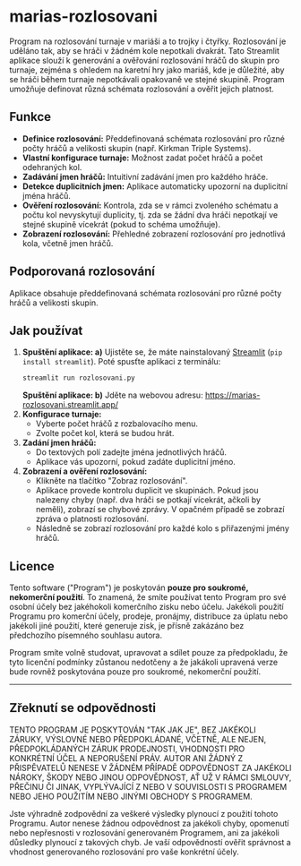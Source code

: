 # marias-rozlosovani
Program na rozlosování turnaje v mariáši a to trojky i čtyřky. Rozlosování je uděláno tak, aby se hráči v žádném kole nepotkali dvakrát.
Tato Streamlit aplikace slouží k generování a ověřování rozlosování hráčů do skupin pro turnaje, zejména s ohledem na karetní hry jako mariáš, kde je důležité, aby se hráči během turnaje nepotkávali opakovaně ve stejné skupině. Program umožňuje definovat různá schémata rozlosování a ověřit jejich platnost.

## Funkce

* **Definice rozlosování:** Předdefinovaná schémata rozlosování pro různé počty hráčů a velikosti skupin (např. Kirkman Triple Systems).
* **Vlastní konfigurace turnaje:** Možnost zadat počet hráčů a počet odehraných kol.
* **Zadávání jmen hráčů:** Intuitivní zadávání jmen pro každého hráče.
* **Detekce duplicitních jmen:** Aplikace automaticky upozorní na duplicitní jména hráčů.
* **Ověření rozlosování:** Kontrola, zda se v rámci zvoleného schématu a počtu kol nevyskytují duplicity, tj. zda se žádní dva hráči nepotkají ve stejné skupině vícekrát (pokud to schéma umožňuje).
* **Zobrazení rozlosování:** Přehledné zobrazení rozlosování pro jednotlivá kola, včetně jmen hráčů.

## Podporovaná rozlosování

Aplikace obsahuje předdefinovaná schémata rozlosování pro různé počty hráčů a velikosti skupin.

## Jak používat

1.  **Spuštění aplikace: a)**
    Ujistěte se, že máte nainstalovaný [Streamlit](https://streamlit.io/) (`pip install streamlit`).
    Poté spusťte aplikaci z terminálu:
    ```bash
    streamlit run rozlosovani.py
    ```
    **Spuštění aplikace: b)**
    Jděte na webovou adresu: https://marias-rozlosovani.streamlit.app/ 
3.  **Konfigurace turnaje:**
    * Vyberte počet hráčů z rozbalovacího menu.
    * Zvolte počet kol, která se budou hrát.
4.  **Zadání jmen hráčů:**
    * Do textových polí zadejte jména jednotlivých hráčů.
    * Aplikace vás upozorní, pokud zadáte duplicitní jméno.
5.  **Zobrazení a ověření rozlosování:**
    * Klikněte na tlačítko "Zobraz rozlosování".
    * Aplikace provede kontrolu duplicit ve skupinách. Pokud jsou nalezeny chyby (např. dva hráči se potkají vícekrát, ačkoli by neměli), zobrazí se chybové zprávy. V opačném případě se zobrazí zpráva o platnosti rozlosování.
    * Následně se zobrazí rozlosování pro každé kolo s přiřazenými jmény hráčů.


## Licence

Tento software ("Program") je poskytován **pouze pro soukromé, nekomerční použití**. To znamená, že smíte používat tento Program pro své osobní účely bez jakéhokoli komerčního zisku nebo účelu. Jakékoli použití Programu pro komerční účely, prodeje, pronájmy, distribuce za úplatu nebo jakékoli jiné použití, které generuje zisk, je přísně zakázáno bez předchozího písemného souhlasu autora.

Program smíte volně studovat, upravovat a sdílet pouze za předpokladu, že tyto licenční podmínky zůstanou nedotčeny a že jakákoli upravená verze bude rovněž poskytována pouze pro soukromé, nekomerční použití.

---

## Zřeknutí se odpovědnosti

TENTO PROGRAM JE POSKYTOVÁN "TAK JAK JE", BEZ JAKÉKOLI ZÁRUKY, VÝSLOVNÉ NEBO PŘEDPOKLÁDANÉ, VČETNĚ, ALE NEJEN, PŘEDPOKLÁDANÝCH ZÁRUK PRODEJNOSTI, VHODNOSTI PRO KONKRÉTNÍ ÚČEL A NEPORUŠENÍ PRÁV. AUTOR ANI ŽÁDNÝ Z PŘISPĚVATELŮ NENESE V ŽÁDNÉM PŘÍPADĚ ODPOVĚDNOST ZA JAKÉKOLI NÁROKY, ŠKODY NEBO JINOU ODPOVĚDNOST, AŤ UŽ V RÁMCI SMLOUVY, PŘEČINU ČI JINAK, VYPLÝVAJÍCÍ Z NEBO V SOUVISLOSTI S PROGRAMEM NEBO JEHO POUŽITÍM NEBO JINÝMI OBCHODY S PROGRAMEM.

Jste výhradně zodpovědní za veškeré výsledky plynoucí z použití tohoto Programu. Autor nenese žádnou odpovědnost za jakékoli chyby, opomenutí nebo nepřesnosti v rozlosování generovaném Programem, ani za jakékoli důsledky plynoucí z takových chyb. Je vaší odpovědností ověřit správnost a vhodnost generovaného rozlosování pro vaše konkrétní účely.
